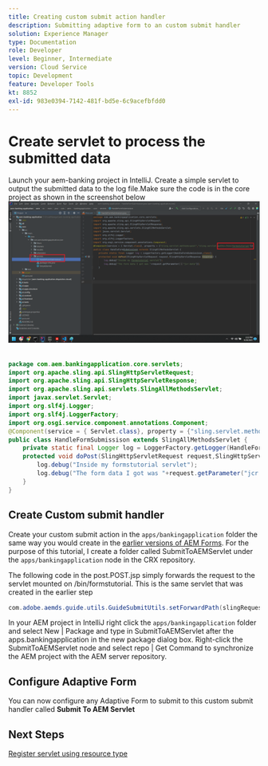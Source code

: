 ```yaml
---
title: Creating custom submit action handler
description: Submitting adaptive form to an custom submit handler
solution: Experience Manager
type: Documentation
role: Developer
level: Beginner, Intermediate
version: Cloud Service
topic: Development
feature: Developer Tools
kt: 8852
exl-id: 983e0394-7142-481f-bd5e-6c9acefbfdd0
---
```

# Create servlet to process the submitted data

Launch your aem-banking project in IntelliJ.
Create a simple servlet to output the submitted data to the log file.Make sure the code is in the core project as shown in the screenshot below
![create-servlet](assets/create-servlet.png)

```java

package com.aem.bankingapplication.core.servlets;
import org.apache.sling.api.SlingHttpServletRequest;
import org.apache.sling.api.SlingHttpServletResponse;
import org.apache.sling.api.servlets.SlingAllMethodsServlet;
import javax.servlet.Servlet;
import org.slf4j.Logger;
import org.slf4j.LoggerFactory;
import org.osgi.service.component.annotations.Component;
@Component(service = { Servlet.class}, property = {"sling.servlet.methods=post","sling.servlet.paths=/bin/formstutorial"})
public class HandleFormSubmissison extends SlingAllMethodsServlet {
    private static final Logger log = LoggerFactory.getLogger(HandleFormSubmissison.class);
    protected void doPost(SlingHttpServletRequest request,SlingHttpServletResponse response) {
        log.debug("Inside my formstutorial servlet");
        log.debug("The form data I got was "+request.getParameter("jcr:data"));
    }
}

```

## Create Custom submit handler

Create your custom submit action in the `apps/bankingapplication` folder the same way you would create in the [earlier versions of AEM Forms](https://experienceleague.adobe.com/docs/experience-manager-learn/forms/adaptive-forms/custom-submit-aem-forms-article.html?lang=en). For the purpose of this tutorial, I create a folder called SubmitToAEMServlet under the `apps/bankingapplication` node in the CRX repository.

The following code in the post.POST.jsp simply forwards the request to the servlet mounted on /bin/formstutorial. This is the same servlet that was created in the earlier step

``` java
com.adobe.aemds.guide.utils.GuideSubmitUtils.setForwardPath(slingRequest,"/bin/formstutorial",null,null);
```

In your AEM project in IntelliJ right click the `apps/bankingapplication` folder and select New | Package and type in SubmitToAEMServlet after the apps.bankingapplication in the new package dialog box. Right-click the SubmitToAEMServlet node and select repo | Get Command to synchronize the AEM project with the AEM server repository. 


## Configure Adaptive Form

You can now configure any Adaptive Form to submit to this custom submit handler called **Submit To AEM Servlet**

## Next Steps

[Register servlet using resource type](./registering-servlet-using-resourcetype.md)
